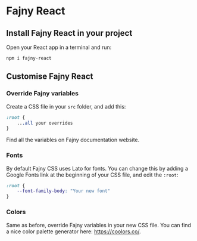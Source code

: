 # Fajny React

## Install Fajny React in your project

Open your React app in a terminal and run:

```shell
npm i fajny-react
```

## Customise Fajny React

### Override Fajny variables

Create a CSS file in your `src` folder, and add this:

```css
:root {
    ...all your overrides
}
```

Find all the variables on Fajny documentation website.

### Fonts

By default Fajny CSS uses Lato for fonts. You can change this by adding a Google Fonts link at the beginning of your CSS file, and edit the `:root`: 

```css
:root {
    --font-family-body: "Your new font"
}
```

### Colors

Same as before, override Fajny variables in your new CSS file. You can find a nice color palette generator here: https://coolors.co/.